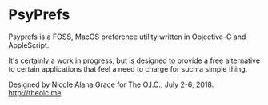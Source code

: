 # PsyPrefs

Psyprefs is a FOSS, MacOS preference utility written in Objective-C and AppleScript. 

It's certainly a work in progress, but is designed to provide a free alternative to certain applications that feel a need to charge for such a simple thing.

Designed by Nicole Alana Grace for The O.I.C., July 2-6, 2018.
http://theoic.me
